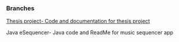 ### Branches

[Thesis project- Code and documentation for thesis project](https://github.com/romakarol/Public/tree/Thesis-Project-IoT-LPWAN-Object-Tracking-System)

Java eSequencer- Java code and ReadMe for music sequencer app
